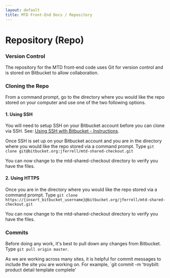 ```yaml
---
layout: default
title: MTD Front-End Docs / Repository
---
```


# Repository (Repo)

### Version Control

The repository for the MTD front-end code uses Git for version control and is stored on Bitbucket to allow collaboration. 

### Cloning the Repo

From a command prompt, go to the directory where you would like the repo stored on your computer and use one of the two following options.

#### 1. Using SSH

You will need to setup SSH on your Bitbucket account before you can clone via SSH. See: [Using SSH with Bitbucket - Instructions](https://confluence.atlassian.com/bitbucket/use-the-ssh-protocol-with-bitbucket-cloud-221449711.html). 

Once SSH is set up on your Bitbucket account and you are in the directory where you would like the repo stored via a command prompt.  Type `git clone git@bitbucket.org:jferrell/mtd-shared-checkout.git`

You can now change to the mtd-shared-checkout directory to verify you have the files.

#### 2. Using HTTPS

Once you are in the directory where you would like the repo stored via a command prompt.  Type `git clone https://{insert_bitbucket_username}@bitbucket.org/jferrell/mtd-shared-checkout.git`

You can now change to the mtd-shared-checkout directory to verify you have the files.

### Commits

Before doing any work, it's best to pull down any changes from Bitbucket. Type `git pull origin master`.

As we are working across many sites, it is helpful for commit messages to include the site you are working on. For example, `git commit -m 'troybilt: product detail template complete'
